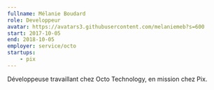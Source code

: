 ```yaml
---
fullname: Mélanie Boudard
role: Developpeur
avatar: https://avatars3.githubusercontent.com/melaniemeb?s=600
start: 2017-10-05
end: 2018-10-05
employer: service/octo
startups:
    - pix
---
```


Développeuse travaillant chez Octo Technology, en mission chez Pix.
